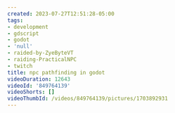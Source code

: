 ```yaml
---
created: 2023-07-27T12:51:28-05:00
tags:
- development
- gdscript
- godot
- 'null'
- raided-by-ZyeByteVT
- raiding-PracticalNPC
- twitch
title: npc pathfinding in godot
videoDuration: 12643
videoId: '849764139'
videoShorts: []
videoThumbId: /videos/849764139/pictures/1703892931
---
```

